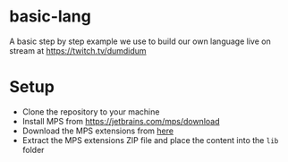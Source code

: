 # basic-lang
A basic step by step example we use to build our own language live on stream at https://twitch.tv/dumdidum

# Setup

- Clone the repository to your machine
- Install MPS from https://jetbrains.com/mps/download
- Download the MPS extensions from [here](https://github.com/JetBrains/MPS-extensions/releases/tag/nightly-2018.2.357.c0fd2b6)
- Extract the MPS extensions ZIP file and place the content into the `lib` folder
